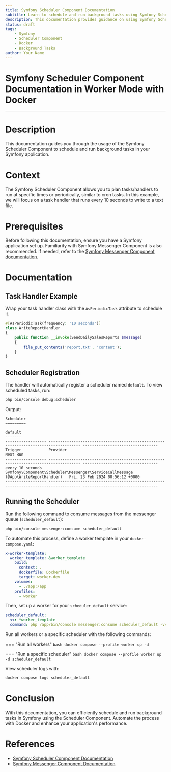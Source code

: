 ```yaml
---
title: Symfony Scheduler Component Documentation
subtitle: Learn to schedule and run background tasks using Symfony Scheduler Component
description: This documentation provides guidance on using Symfony Scheduler Component to schedule and run background tasks.
status: draft
tags:
    - Symfony
    - Scheduler Component
    - Docker
    - Background Tasks
author: Your Name
---
```


# Symfony Scheduler Component Documentation in Worker Mode with Docker

---

# Description
This documentation guides you through the usage of the Symfony Scheduler Component to schedule and run background tasks in your Symfony application.

# Context
The Symfony Scheduler Component allows you to plan tasks/handlers to run at specific times or periodically, similar to cron tasks. In this example, we will focus on a task handler that runs every 10 seconds to write to a text file.

# Prerequisites
Before following this documentation, ensure you have a Symfony application set up. Familiarity with Symfony Messenger Component is also recommended. If needed, refer to the [Symfony Messenger Component documentation](https://symfony.com/doc/current/messenger.html).

# Documentation
## Task Handler Example
Wrap your task handler class with the `AsPeriodicTask` attribute to schedule it.

```php
#[AsPeriodicTask(frequency: '10 seconds')]
class WriteReportHandler
{
    public function __invoke(SendDailySalesReports $message)
    {
        file_put_contents('report.txt', 'content');
    }
}
```

## Scheduler Registration
The handler will automatically register a scheduler named `default`. To view scheduled tasks, run:

```bash
php bin/console debug:scheduler
```

Output:
```text
Scheduler
=========

default
-------
------------------ ------------------------------------------------------------------------------------ ---------------------------------
Trigger            Provider                                                                             Next Run
------------------ ------------------------------------------------------------------------------------ ---------------------------------
every 10 seconds   Symfony\Component\Scheduler\Messenger\ServiceCallMessage (@App\WriteReportHandler)   Fri, 23 Feb 2024 00:56:12 +0000
------------------ ------------------------------------------------------------------------------------ ---------------------------------
```

## Running the Scheduler
Run the following command to consume messages from the messenger queue (`scheduler_default`):

```bash
php bin/console messenger:consume scheduler_default
```

To automate this process, define a worker template in your `docker-compose.yaml`:

```yaml
x-worker-template:
  worker_template: &worker_template
    build:
      context: .
      dockerfile: Dockerfile
      target: worker-dev
    volumes:
      - ./app:/app
    profiles:
      - worker
```

Then, set up a worker for your `scheduler_default` service:

```yaml
scheduler_default:
  <<: *worker_template
  command: php /app/bin/console messenger:consume scheduler_default -vv
```

Run all workers or a specific scheduler with the following commands:

=== "Run all workers"
    ```bash
    docker compose --profile worker up -d
    ```

=== "Run a specific scheduler"
    ```bash
    docker compose --profile worker up -d scheduler_default
    ```

View scheduler logs with:

```bash
docker compose logs scheduler_default
```

# Conclusion
With this documentation, you can efficiently schedule and run background tasks in Symfony using the Scheduler Component. Automate the process with Docker and enhance your application's performance.

# References
- [Symfony Scheduler Component Documentation](https://symfony.com/doc/current/scheduler.html)
- [Symfony Messenger Component Documentation](https://symfony.com/doc/current/messenger.html)